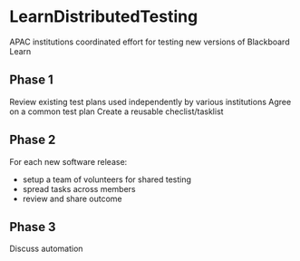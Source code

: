 # LearnDistributedTesting
APAC institutions coordinated effort for testing new versions of Blackboard Learn

## Phase 1
Review existing test plans used independently by various institutions
Agree on a common test plan
Create a reusable checlist/tasklist

## Phase 2
For each new software release:
* setup a team of volunteers for shared testing
* spread tasks across members
* review and share outcome

## Phase 3
Discuss automation
